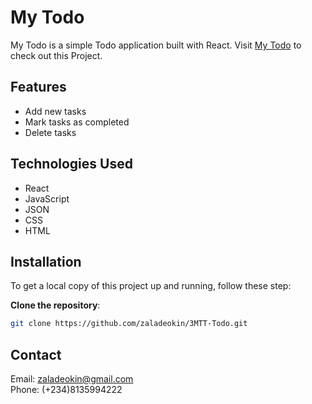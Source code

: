 # My Todo

My Todo is a simple Todo application built with React. Visit [My Todo](https://3-mtt-todo.vercel.app/) to check out this Project.

## Features

- Add new tasks
- Mark tasks as completed
- Delete tasks

## Technologies Used

- React
- JavaScript
- JSON
- CSS
- HTML


## Installation

To get a local copy of this project up and running, follow these step:

**Clone the repository**:

```bash
git clone https://github.com/zaladeokin/3MTT-Todo.git
```

## Contact

Email: [zaladeokin@gmail.com](https://mailto:zaladeokin@gmail.com)  
Phone: (+234)8135994222
